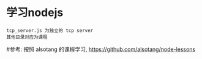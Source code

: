
# 学习nodejs
	tcp_server.js 为独立的 tcp server
	其他目录对应为课程
#参考:
	按照 alsotang 的课程学习, https://github.com/alsotang/node-lessons
